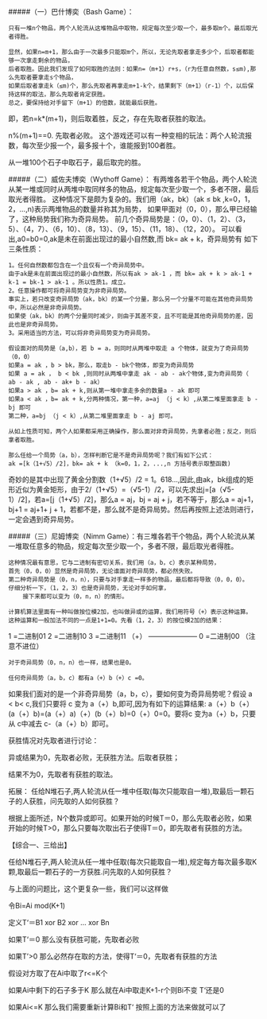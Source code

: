 #####（一）巴什博奕（Bash Game）：

    只有一堆n个物品，两个人轮流从这堆物品中取物，规定每次至少取一个，最多取m个。最后取光者得胜。

    显然，如果n=m+1，那么由于一次最多只能取m个，所以，无论先取者拿走多少个，后取者都能够一次拿走剩余的物品，
    后者取胜。因此我们发现了如何取胜的法则：如果n=（m+1）r+s，（r为任意自然数，s≤m),那么先取者要拿走s个物品，
    如果后取者拿走k（≤m)个，那么先取者再拿走m+1-k个，结果剩下（m+1）（r-1）个，以后保持这样的取法，那么先取者肯定获胜。
    总之，要保持给对手留下（m+1）的倍数，就能最后获胜。

即，若n=k*(m+1)，则后取着胜，反之，存在先取者获胜的取法。

n%(m+1)==0. 先取者必败。
    这个游戏还可以有一种变相的玩法：两个人轮流报数，每次至少报一个，最多报十个，谁能报到100者胜。
    
    


从一堆100个石子中取石子，最后取完的胜。

#####（二）威佐夫博奕（Wythoff Game）：
    有两堆各若干个物品，两个人轮流从某一堆或同时从两堆中取同样多的物品，规定每次至少取一个，多者不限，最后取光者得胜。
    这种情况下是颇为复杂的。我们用（ak，bk）（ak ≤ bk ,k=0，1，2，...,n)表示两堆物品的数量并称其为局势，
    如果甲面对（0，0），那么甲已经输了，这种局势我们称为奇异局势。
    前几个奇异局势是：（0，0）、（1，2）、（3，5）、（4，7）、（6，10）、（8，13）、（9，15）、（11，18）、（12，20）。
    可以看出,a0=b0=0,ak是未在前面出现过的最小自然数,而 bk= ak + k，奇异局势有
如下三条性质：

    1。任何自然数都包含在一个且仅有一个奇异局势中。
    由于ak是未在前面出现过的最小自然数，所以有ak > ak-1 ，而 bk= ak + k > ak-1 + k-1 = bk-1 > ak-1 。所以性质1。成立。
    2。任意操作都可将奇异局势变为非奇异局势。
    事实上，若只改变奇异局势（ak，bk）的某一个分量，那么另一个分量不可能在其他奇异局势中，所以必然是非奇异局势。
    如果使（ak，bk）的两个分量同时减少，则由于其差不变，且不可能是其他奇异局势的差，因此也是非奇异局势。
    3。采用适当的方法，可以将非奇异局势变为奇异局势。

    假设面对的局势是（a,b），若 b = a，则同时从两堆中取走 a 个物体，就变为了奇异局势（0，0）
    如果a = ak ，b > bk，那么，取走b - bk个物体，即变为奇异局势
    如果 a = ak ， b < bk ,则同时从两堆中拿走 ak - ab - ak个物体,变为奇异局势（ ab - ak , ab - ak+ b - ak）
    如果a > ak ，b= ak + k,则从第一堆中拿走多余的数量a - ak 即可
    如果a < ak ，b= ak + k,分两种情况，第一种，a=aj （j < k）,从第二堆里面拿走 b - bj 即可
    第二种，a=bj （j < k）,从第二堆里面拿走 b - aj 即可。

    从如上性质可知，两个人如果都采用正确操作，那么面对非奇异局势，先拿者必胜；反之，则后拿者取胜。

    那么任给一个局势（a，b），怎样判断它是不是奇异局势呢？我们有如下公式：
    ak =[k（1+√5）/2]，bk= ak + k （k=0，1，2，...,n 方括号表示取整函数)
奇妙的是其中出现了黄金分割数（1+√5）/2 = 1。618...,因此,由ak，bk组成的矩形近似为黄金矩形，由于2/（1+√5）=（√5-1）/2，可以先求出j=[a（√5-1）/2]，若a=[j（1+√5）/2]，那么a = aj，bj = aj + j，若不等于，那么a = aj+1，bj+1 = aj+1+ j + 1，若都不是，那么就不是奇异局势。然后再按照上述法则进行，一定会遇到奇异局势。

#####（三）尼姆博奕（Nimm Game）：有三堆各若干个物品，两个人轮流从某一堆取任意多的物品，规定每次至少取一个，多者不限，最后取光者得胜。

    这种情况最有意思，它与二进制有密切关系，我们用（a，b，c）表示某种局势，
    首先（0，0，0）显然是奇异局势，无论谁面对奇异局势，都必然失败。
    第二种奇异局势是（0，n，n），只要与对手拿走一样多的物品，最后都将导致（0，0，0）。
    仔细分析一下，（1，2，3）也是奇异局势，无论对手如何拿，
        接下来都可以变为（0，n，n）的情形。

    计算机算法里面有一种叫做按位模2加，也叫做异或的运算，我们用符号（+）表示这种运算。
    这种运算和一般加法不同的一点是1+1=0。先看（1，2，3）的按位模2加的结果：

1 =二进制01
2 =二进制10
3 =二进制11 （+）
———————
0 =二进制00 （注意不进位）

    对于奇异局势（0，n，n）也一样，结果也是0。

    任何奇异局势（a，b，c）都有a（+）b（+）c =0。

如果我们面对的是一个非奇异局势（a，b，c），要如何变为奇异局势呢？假设 a < b< c,我们只要将 c 变为 a（+）b,即可,因为有如下的运算结果: a（+）b（+）(a（+）b)=(a（+）a)（+）(b（+）b)=0（+）0=0。要将c 变为a（+）b，只要从 c中减去 c-（a（+）b）即可。

获胜情况对先取者进行讨论：

异或结果为0，先取者必败，无获胜方法。后取者获胜；

结果不为0，先取者有获胜的取法。

 拓展： 任给N堆石子,两人轮流从任一堆中任取(每次只能取自一堆),取最后一颗石子的人获胜，问先取的人如何获胜？

根据上面所述，N个数异或即可。如果开始的时候T＝0，那么先取者必败，如果开始的时候T>0，那么只要每次取出石子使得T＝0，即先取者有获胜的方法。

 

 【综合一、三给出】

任给N堆石子,两人轮流从任一堆中任取(每次只能取自一堆),规定每方每次最多取K颗,取最后一颗石子的一方获胜.问先取的人如何获胜？

与上面的问题比，这个更复杂一些，我们可以这样做

令Bi=Ai mod(K+1)

定义T‘＝B1 xor B2 xor ... xor Bn

如果T‘＝0 那么没有获胜可能，先取者必败

如果T’>0 那么必然存在取的方法，使得T‘＝0，先取者有获胜的方法

假设对方取了在Ai中取了r<=K个

如果Ai中剩下的石子多于K 那么就在Ai中取走K+1-r个则Bi不变 T‘还是0

如果Ai<=K 那么我们需要重新计算Bi和T‘ 按照上面的方法来做就可以了
